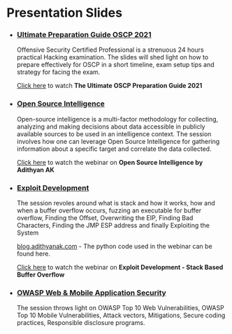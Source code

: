 # Presentation Slides

- ### [Ultimate Preparation Guide OSCP 2021](/Ultimate%20Guide%20to%20OSCP%202021%20-%20Adithyan%20AK.pdf)

  Offensive Security Certified Professional is a strenuous 24 hours practical Hacking examination. The slides will shed light on how to prepare effectively for OSCP in a short       timeline, exam setup tips and strategy for facing the exam.
  
  [Click here](https://www.youtube.com/watch?v=Wqkr5S1b9gA&ab_channel=AdithyanAK) to watch <b>The Ultimate OSCP Preparation Guide 2021</b>

- ### [Open Source Intelligence](/OSINT%20OWASP.pdf)

  Open-source intelligence is a multi-factor methodology for collecting, analyzing and making decisions about data accessible in publicly available sources to be used in an         intelligence context. The session involves how one can leverage Open Source Intelligence for gathering information about a specific target and correlate the data collected.
  
  [Click here](https://www.youtube.com/watch?v=jNU10hydtWY&ab_channel=OWASPTiruvallur) to watch the webinar on <b>Open Source Intelligence by Adithyan AK</b>
  
- ### [Exploit Development](/Exploit%20Development%20Stack%20Bufferoverflow.pdf)

  The session revoles around what is stack and how it works, how and when a buffer overflow occurs, fuzzing an executable for buffer overflow, Finding the Offset, Overwriting the    EIP, Finding Bad Characters, Finding the JMP ESP address and finally Exploiting the System
  
  [blog.adithyanak.com](https://blog.adithyanak.com/oscp-preparation-guide/buffer-overflows) - The python code used in the webinar can be found here.
  
  [Click here](https://www.youtube.com/watch?v=R9u1D3izvGs&ab_channel=WeArePlymouths) to watch the webinar on <b>Exploit Development - Stack Based Buffer Overflow</b>
  
- ### [OWASP Web & Mobile Application Security](/OWASP%20Web%20%26%20Mobile%20Application%20Security.pdf)

  The session throws light on OWASP Top 10 Web Vulnerabilities, OWASP Top 10 Mobile Vulnerabilities, Attack vectors, Mitigations, Secure coding practices, Responsible disclosure programs. 
